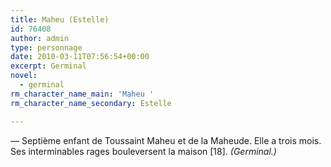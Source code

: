 ```yaml
---
title: Maheu (Estelle)
id: 76408
author: admin
type: personnage
date: 2010-03-11T07:56:54+00:00
excerpt: Germinal
novel:
  - germinal
rm_character_name_main: 'Maheu '
rm_character_name_secondary: Estelle

---
```

— Septième enfant de Toussaint Maheu et de la Maheude. Elle a trois mois. Ses interminables rages bouleversent la maison [18]. _(Germinal.)_
